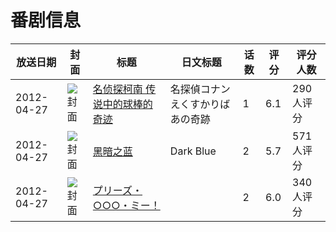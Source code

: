 # 番剧信息

|放送日期|封面|标题|日文标题|话数|评分|评分人数|
|---|---|---|---|---|---|---|
|2012-04-27|![封面](https://lain.bgm.tv/pic/cover/c/df/cf/38132_n1X9N.jpg)|[名侦探柯南 传说中的球棒的奇迹](https://bangumi.tv/subject/38132)|名探偵コナン えくすかりばあの奇跡|1|6.1|290人评分|
|2012-04-27|![封面](https://bangumi.tv/img/no_icon_subject.png)|[黑暗之蓝](https://bangumi.tv/subject/43263)|Dark Blue|2|5.7|571人评分|
|2012-04-27|![封面](https://bangumi.tv/img/no_icon_subject.png)|[プリーズ・○○○・ミー！](https://bangumi.tv/subject/48118)||2|6.0|340人评分|
